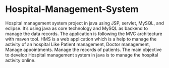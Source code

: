 # Hospital-Management-System
Hospital management system project in java using JSP, servlet, MySQL, and eclipse. It’s using java as core technology and MySQL as backend to manage the data records. The application is following the MVC architecture with maven tool. HMS is a web application which is a help to manage the activity of an hospital Like Patient management, Doctor management, Manage appointments. Manage the records of patients. The main objective to develop Hospital management system in java is to manage the hospital activity online.
